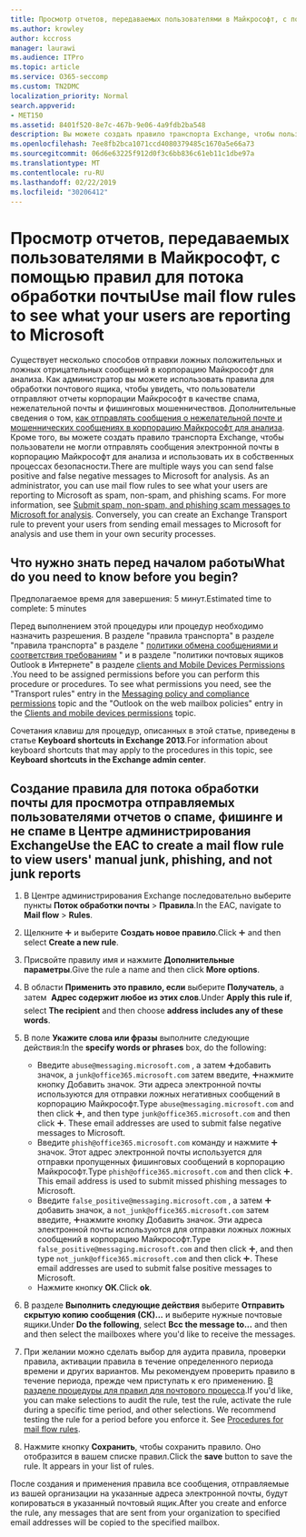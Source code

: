```yaml
---
title: Просмотр отчетов, передаваемых пользователями в Майкрософт, с помощью правил для потока обработки почты
ms.author: krowley
author: kccross
manager: laurawi
ms.audience: ITPro
ms.topic: article
ms.service: O365-seccomp
ms.custom: TN2DMC
localization_priority: Normal
search.appverid:
- MET150
ms.assetid: 8401f520-8e7c-467b-9e06-4a9fdb2ba548
description: Вы можете создать правило транспорта Exchange, чтобы пользователи не могли отправлять сообщения электронной почты в корпорацию Майкрософт для анализа и использовать их в собственных процессах безопасности.
ms.openlocfilehash: 7ee8fb2bca1071ccd4080379485c1670a5e66a73
ms.sourcegitcommit: 06d6e63225f912d0f3c6bb836c61eb11c1dbe97a
ms.translationtype: MT
ms.contentlocale: ru-RU
ms.lasthandoff: 02/22/2019
ms.locfileid: "30206412"
---
```

# <a name="use-mail-flow-rules-to-see-what-your-users-are-reporting-to-microsoft"></a><span data-ttu-id="46f86-103">Просмотр отчетов, передаваемых пользователями в Майкрософт, с помощью правил для потока обработки почты</span><span class="sxs-lookup"><span data-stu-id="46f86-103">Use mail flow rules to see what your users are reporting to Microsoft</span></span>

<span data-ttu-id="46f86-p101">Существует несколько способов отправки ложных положительных и ложных отрицательных сообщений в корпорацию Майкрософт для анализа. Как администратор вы можете использовать правила для обработки почтового ящика, чтобы увидеть, что пользователи отправляют отчеты корпорации Майкрософт в качестве спама, нежелательной почты и фишинговых мошенничествов. Дополнительные сведения о том, [как отправлять сообщения о нежелательной почте и мошеннических сообщениях в корпорацию Майкрософт для анализа](submit-spam-non-spam-and-phishing-scam-messages-to-microsoft-for-analysis.md). Кроме того, вы можете создать правило транспорта Exchange, чтобы пользователи не могли отправлять сообщения электронной почты в корпорацию Майкрософт для анализа и использовать их в собственных процессах безопасности.</span><span class="sxs-lookup"><span data-stu-id="46f86-p101">There are multiple ways you can send false positive and false negative messages to Microsoft for analysis. As an administrator, you can use mail flow rules to see what your users are reporting to Microsoft as spam, non-spam, and phishing scams. For more information, see [Submit spam, non-spam, and phishing scam messages to Microsoft for analysis](submit-spam-non-spam-and-phishing-scam-messages-to-microsoft-for-analysis.md). Conversely, you can create an Exchange Transport rule to prevent your users from sending email messages to Microsoft for analysis and use them in your own security processes.</span></span>
  
## <a name="what-do-you-need-to-know-before-you-begin"></a><span data-ttu-id="46f86-108">Что нужно знать перед началом работы</span><span class="sxs-lookup"><span data-stu-id="46f86-108">What do you need to know before you begin?</span></span>

<span data-ttu-id="46f86-109">Предполагаемое время для завершения: 5 минут.</span><span class="sxs-lookup"><span data-stu-id="46f86-109">Estimated time to complete: 5 minutes</span></span>
  
<span data-ttu-id="46f86-p102">Перед выполнением этой процедуры или процедур необходимо назначить разрешения. В разделе "правила транспорта" в разделе "правила транспорта" в разделе " [политики обмена сообщениями и соответствия требованиям](http://technet.microsoft.com/library/ec4d3b9f-b85a-4cb9-95f5-6fc149c3899b.aspx) " и в разделе "политики почтовых ящиков Outlook в Интернете" в разделе [clients and Mobile Devices Permissions](http://technet.microsoft.com/library/57eca42a-5a7f-4c65-89f0-7a84f2dbea19.aspx) .</span><span class="sxs-lookup"><span data-stu-id="46f86-p102">You need to be assigned permissions before you can perform this procedure or procedures. To see what permissions you need, see the "Transport rules" entry in the [Messaging policy and compliance permissions](http://technet.microsoft.com/library/ec4d3b9f-b85a-4cb9-95f5-6fc149c3899b.aspx) topic and the "Outlook on the web mailbox policies" entry in the [Clients and mobile devices permissions](http://technet.microsoft.com/library/57eca42a-5a7f-4c65-89f0-7a84f2dbea19.aspx) topic.</span></span> 
  
<span data-ttu-id="46f86-112">Сочетания клавиш для процедур, описанных в этой статье, приведены в статье **Keyboard shortcuts in Exchange 2013**.</span><span class="sxs-lookup"><span data-stu-id="46f86-112">For information about keyboard shortcuts that may apply to the procedures in this topic, see **Keyboard shortcuts in the Exchange admin center**.</span></span>
  
## <a name="use-the-eac-to-create-a-mail-flow-rule-to-view-users-manual-junk-phishing-and-not-junk-reports"></a><span data-ttu-id="46f86-113">Создание правила для потока обработки почты для просмотра отправляемых пользователями отчетов о спаме, фишинге и не спаме в Центре администрирования Exchange</span><span class="sxs-lookup"><span data-stu-id="46f86-113">Use the EAC to create a mail flow rule to view users' manual junk, phishing, and not junk reports</span></span>

1. <span data-ttu-id="46f86-114">В Центре администрирования Exchange последовательно выберите пункты **Поток обработки почты** \> **Правила**.</span><span class="sxs-lookup"><span data-stu-id="46f86-114">In the EAC, navigate to **Mail flow** \> **Rules**.</span></span>
    
2. <span data-ttu-id="46f86-115">Щелкните ![Значок добавления](media/ITPro-EAC-AddIcon.gif) и выберите **Создать новое правило**.</span><span class="sxs-lookup"><span data-stu-id="46f86-115">Click ![Add Icon](media/ITPro-EAC-AddIcon.gif) and then select **Create a new rule**.</span></span>
    
3. <span data-ttu-id="46f86-116">Присвойте правилу имя и нажмите **Дополнительные параметры**.</span><span class="sxs-lookup"><span data-stu-id="46f86-116">Give the rule a name and then click **More options**.</span></span>
    
4. <span data-ttu-id="46f86-117">В области **Применить это правило, если** выберите **Получатель**, а затем  **Адрес содержит любое из этих слов**.</span><span class="sxs-lookup"><span data-stu-id="46f86-117">Under **Apply this rule if**, select **The recipient** and then choose **address includes any of these words**.</span></span>
    
5. <span data-ttu-id="46f86-118">В поле **Укажите слова или фразы** выполните следующие действия:</span><span class="sxs-lookup"><span data-stu-id="46f86-118">In the **specify words or phrases** box, do the following:</span></span> 
    - <span data-ttu-id="46f86-p103">Введите `abuse@messaging.microsoft.com` , а затем ![нажмите кнопку](media/ITPro-EAC-AddIcon.gif)добавить значок, а `junk@office365.microsoft.com` затем введите, ![а затем](media/ITPro-EAC-AddIcon.gif)нажмите кнопку Добавить значок. Эти адреса электронной почты используются для отправки ложных негативных сообщений в корпорацию Майкрософт.</span><span class="sxs-lookup"><span data-stu-id="46f86-p103">Type `abuse@messaging.microsoft.com` and then click ![Add Icon](media/ITPro-EAC-AddIcon.gif), and then type `junk@office365.microsoft.com` and then click ![Add Icon](media/ITPro-EAC-AddIcon.gif). These email addresses are used to submit false negative messages to Microsoft.</span></span>
    - <span data-ttu-id="46f86-p104">Введите `phish@office365.microsoft.com` команду и нажмите ![кнопку Добавить](media/ITPro-EAC-AddIcon.gif)значок. Этот адрес электронной почты используется для отправки пропущенных фишинговых сообщений в корпорацию Майкрософт.</span><span class="sxs-lookup"><span data-stu-id="46f86-p104">Type `phish@office365.microsoft.com` and then click ![Add Icon](media/ITPro-EAC-AddIcon.gif). This email address is used to submit missed phishing messages to Microsoft.</span></span>
    - <span data-ttu-id="46f86-p105">Введите `false_positive@messaging.microsoft.com` , а затем ![нажмите кнопку](media/ITPro-EAC-AddIcon.gif)добавить значок, а `not_junk@office365.microsoft.com` затем введите, ![а затем](media/ITPro-EAC-AddIcon.gif)нажмите кнопку Добавить значок. Эти адреса электронной почты используются для отправки ложных ложных сообщений в корпорацию Майкрософт.</span><span class="sxs-lookup"><span data-stu-id="46f86-p105">Type `false_positive@messaging.microsoft.com` and then click ![Add Icon](media/ITPro-EAC-AddIcon.gif), and then type `not_junk@office365.microsoft.com` and then click ![Add Icon](media/ITPro-EAC-AddIcon.gif). These email addresses are used to submit false positive messages to Microsoft.</span></span>
    - <span data-ttu-id="46f86-125">Нажмите кнопку **ОК**.</span><span class="sxs-lookup"><span data-stu-id="46f86-125">Click **ok**.</span></span>
    
6. <span data-ttu-id="46f86-126">В разделе **Выполнить следующие действия** выберите **Отправить скрытую копию сообщения (СК)...** и выберите нужные почтовые ящики.</span><span class="sxs-lookup"><span data-stu-id="46f86-126">Under **Do the following**, select **Bcc the message to...** and then and then select the mailboxes where you'd like to receive the messages.</span></span> 
    
7. <span data-ttu-id="46f86-p106">При желании можно сделать выбор для аудита правила, проверки правила, активации правила в течение определенного периода времени и других вариантов. Мы рекомендуем проверить правило в течение периода, прежде чем приступать к его применению. [В разделе процедуры для правил для почтового процесса](https://docs.microsoft.com/Exchange/policy-and-compliance/mail-flow-rules/mail-flow-rule-procedures).</span><span class="sxs-lookup"><span data-stu-id="46f86-p106">If you'd like, you can make selections to audit the rule, test the rule, activate the rule during a specific time period, and other selections. We recommend testing the rule for a period before you enforce it. See [Procedures for mail flow rules](https://docs.microsoft.com/Exchange/policy-and-compliance/mail-flow-rules/mail-flow-rule-procedures).</span></span> 
    
8. <span data-ttu-id="46f86-p107">Нажмите кнопку **Сохранить**, чтобы сохранить правило. Оно отобразится в вашем списке правил.</span><span class="sxs-lookup"><span data-stu-id="46f86-p107">Click the **save** button to save the rule. It appears in your list of rules.</span></span> 
    
<span data-ttu-id="46f86-132">После создания и применения правила все сообщения, отправляемые из вашей организации на указанные адреса электронной почты, будут копироваться в указанный почтовый ящик.</span><span class="sxs-lookup"><span data-stu-id="46f86-132">After you create and enforce the rule, any messages that are sent from your organization to specified email addresses will be copied to the specified mailbox.</span></span>
  

